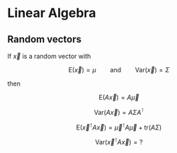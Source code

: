 # Linear Algebra


## Random vectors

If $`\vec{x}`$ is a random vector with

```math
\mathrm{E}(\vec{x}) = \mu \qquad \mathrm{and} \qquad \mathrm{Var}(\vec{x}) = \Sigma
```

then

```math
\mathrm{E}(A \vec{x}) = A \vec{\mu}
```

```math
\mathrm{Var}(A \vec{x}) = A \Sigma A^\intercal
```

```math
\mathrm{E}(\vec{x}^\intercal A \vec{x}) = \vec{\mu}^\intercal A \vec{\mu} + \mathrm{tr}(A\Sigma)
```

```math
\mathrm{Var}(\vec{x}^\intercal A \vec{x}) = ?
```

